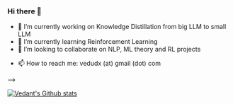 ### Hi there 👋

<!--
**vedudx/vedudx** is a ✨ _special_ ✨ repository because its `README.md` (this file) appears on your GitHub profile.

Here are some ideas to get you started:
-->

- 🔭 I’m currently working on Knowledge Distillation from big LLM to small LLM
- 🌱 I’m currently learning Reinforcement Learning 
- 👯 I’m looking to collaborate on NLP, ML theory and RL projects
<!-- - 🤔 I’m looking for help with -->
<!-- - 💬 Ask me about -->
- 📫 How to reach me: vedudx (at) gmail (dot) com
<!-- - 😄 Pronouns: ... -->
<!-- - ⚡ Fun fact: ... -->
-->


[![Vedant's Github stats](https://github-readme-stats.vercel.app/api?username=vedudx&show_icons=true&theme=transparent)](https://github.com/anuraghazra/github-readme-stats)
